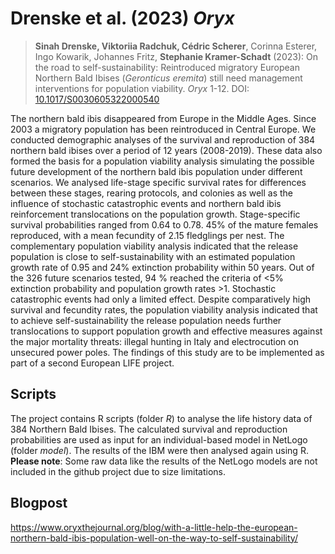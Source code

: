 
# Drenske et al. (2023) *Oryx*

<!-- badges: start -->
<!-- badges: end -->

> **Sinah Drenske, Viktoriia Radchuk, Cédric Scherer**, Corinna Esterer, Ingo Kowarik, Johannes Fritz, **Stephanie Kramer-Schadt** (2023): On the road to self-sustainability: Reintroduced migratory European Northern Bald Ibises (*Geronticus eremita*) still need management interventions for population viability. *Oryx* 1-12. DOI: [10.1017/S0030605322000540](https://doi.org/10.1017/S0030605322000540)

The northern bald ibis disappeared from Europe in the Middle Ages. Since 2003 a migratory population has been reintroduced in Central Europe. We conducted demographic analyses of the survival and reproduction of 384 northern bald ibises over a period of 12 years (2008-2019). These data also formed the basis for a population viability analysis simulating the possible future development of the northern bald ibis population under different scenarios. We analysed life-stage specific survival rates for differences between these stages, rearing protocols, and colonies as well as the influence of stochastic catastrophic events and northern bald ibis reinforcement translocations on the population growth. Stage-specific survival probabilities ranged from 0.64 to 0.78. 45% of the mature females reproduced, with a mean fecundity of 2.15 fledglings per nest. The complementary population viability analysis indicated that the release population is close to self-sustainability with an estimated population growth rate of 0.95 and 24% extinction probability within 50 years. Out of the 326 future scenarios tested, 94 % reached the criteria of <5% extinction probability and population growth rates >1. Stochastic catastrophic events had only a limited effect. Despite comparatively high survival and fecundity rates, the population viability analysis indicated that to achieve self-sustainability the release population needs further translocations to support population growth and effective measures against the major mortality threats: illegal hunting in Italy and electrocution on unsecured power poles. The findings of this study are to be implemented as part of a second European LIFE project.

## Scripts
The project contains R scripts (folder *R*) to analyse the life history data of 384 Northern Bald Ibises. The calculated survival and reproduction probabilities are used as input for an individual-based model in NetLogo (folder *model*). The results of the IBM were then analysed again using R. 
**Please note**: Some raw data like the results of the NetLogo models are not included in the github project due to size limitations.  

## Blogpost
https://www.oryxthejournal.org/blog/with-a-little-help-the-european-northern-bald-ibis-population-well-on-the-way-to-self-sustainability/
